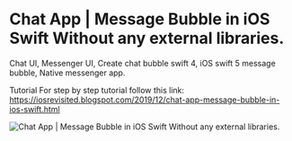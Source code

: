 
# Chat App | Message Bubble in iOS Swift Without any external libraries.


Chat UI, Messenger UI, Create chat bubble swift 4, iOS swift 5 message bubble, Native messenger app.

Tutorial For step by step tutorial follow this link: https://iosrevisited.blogspot.com/2019/12/chat-app-message-bubble-in-ios-swift.html


![Chat App | Message Bubble in iOS Swift Without any external libraries.](https://4.bp.blogspot.com/-5Gebytlxpoc/XeZGXb5CqZI/AAAAAAAAEGw/1pbeBTF-pD4AbHODQN1IJLvPIAemX-RhwCK4BGAYYCw/s1600/ezgif.com-optimize-2.gif)
